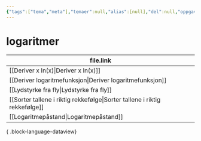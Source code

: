 ```yaml
---
{"tags":["tema","meta"],"temaer":null,"alias":[null],"del":null,"oppgave":null,"fag":null,"eksamen":null,"dg-publish":true,"title":"logaritmer","date":"2023-06-01","modified":"2023-06-01","permalink":"/temaer/logaritmer/","dgPassFrontmatter":true}
---
```



# logaritmer
| file.link                                                                     |
| ----------------------------------------------------------------------------- |
| [[Deriver x ln(x)\|Deriver x ln(x)]]                                       |
| [[Deriver logaritmefunksjon\|Deriver logaritmefunksjon]]                   |
| [[Lydstyrke fra fly\|Lydstyrke fra fly]]                                   |
| [[Sorter tallene i riktig rekkefølge\|Sorter tallene i riktig rekkefølge]] |
| [[Logaritmepåstand\|Logaritmepåstand]]                                     |

{ .block-language-dataview}
